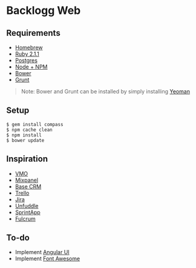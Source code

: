 # Backlogg Web

## Requirements
- [Homebrew](http://brew.sh)
- [Ruby 2.1.1](https://github.com/sstephenson/rbenv#homebrew-on-mac-os-x)
- [Postgres]()
- [Node + NPM](http://nodejs.org)
- [Bower](http://bower.io)
- [Grunt](http://gruntjs.com)

> Note: Bower and Grunt can be installed by simply installing [Yeoman](http://yeoman.io)

## Setup

```
$ gem install compass
$ npm cache clean
$ npm install
$ bower update
```

## Inspiration
- [VMO](https://vwo.com/pricing/)
- [Mixpanel](https://mixpanel.com)
- [Base CRM](https://getbase.com)
- [Trello](http://www.trello.com)
- [Jira](https://www.atlassian.com/software/jira)
- [Unfuddle](https://unfuddle.com)
- [SprintApp](http://www.opensourcerails.com/sprintapp)
- [Fulcrum](http://www.opensourcerails.com/fulcrum)

## To-do
- Implement [Angular UI](https://github.com/angular-ui/bootstrap)
- Implement [Font Awesome](https://github.com/picardy/angular-fontawesome)